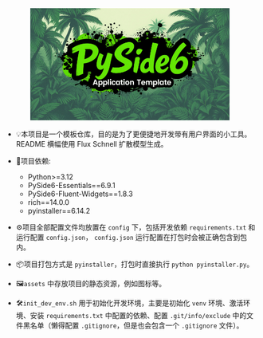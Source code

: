 <div align="center">
<img src="assets/images/banner.png" width=400px>
</div>

- 💡本项目是一个模板仓库，目的是为了更便捷地开发带有用户界面的小工具。README 横幅使用 Flux Schnell 扩散模型生成。

- 📓项目依赖:

    - Python>=3.12
    - PySide6-Essentials==6.9.1
    - PySide6-Fluent-Widgets==1.8.3
    - rich==14.0.0
    - pyinstaller==6.14.2

- ⚙️项目全部配置文件均放置在 `config` 下，包括开发依赖 `requirements.txt` 和运行配置 `config.json`，
`config.json` 运行配置在打包时会被正确包含到包内。

- 📦项目打包方式是 `pyinstaller`，打包时直接执行 `python pyinstaller.py`。

- 🖼️`assets` 中存放项目的静态资源，例如图标等。

- 🛠️`init_dev_env.sh` 用于初始化开发环境，主要是初始化 `venv` 环境、激活环境、安装 `requirements.txt` 中配置的依赖、配置 `.git/info/exclude` 中的文件黑名单（懒得配置 `.gitignore`，但是也会包含一个 `.gitignore` 文件）。